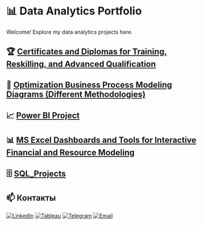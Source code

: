 # 📊 Data Analytics Portfolio  
Welcome! Explore my data analytics projects here.

## 🏆 [Certificates and Diplomas for Training, Reskilling, and Advanced Qualification](https://github.com/Elena-Rykh/data-analytics-portfolio/tree/main/Certificates%20and%20Diplomas%20for%20Training%2C%20Reskilling%2C%20and%20Advanced%20Qualification)

## 🔁 [Optimization Business Process Modeling Diagrams (Different Methodologies)](https://github.com/Elena-Rykh/data-analytics-portfolio/tree/main/Business%20Process%20Modeling%20Diagrams%20(Different%20Methodologies))

## 📈 [Power BI Project ](https://github.com/Elena-Rykh/data-analytics-portfolio/tree/main/Power%20BI%20Project)

## 📊 [MS Excel Dashboards and Tools for Interactive Financial and Resource Modeling](https://github.com/Elena-Rykh/data-analytics-portfolio/tree/main/MS%20Excel%20Dashboards%20and%20Tools%20for%20Interactive%20Financial%20and%20Resource%20Modeling)

## 🗄️ [SQL_Projects](https://github.com/Elena-Rykh/data-analytics-portfolio/tree/main/SQL_Projects)

## 📫 Контакты 
[![LinkedIn](https://img.icons8.com/color/48/linkedin.png)](https://www.linkedin.com/in/elena-rykhlova-82965623a)    [![Tableau](https://img.icons8.com/color/48/tableau-software.png)](https://www.tableau.com/)    [![Telegram](https://img.icons8.com/color/48/telegram-app.png)](https://t.me/ElenaRykh)    [![Email](https://img.icons8.com/color/48/gmail-new.png)](mailto:Elena.Rykh@gmail.com) 
